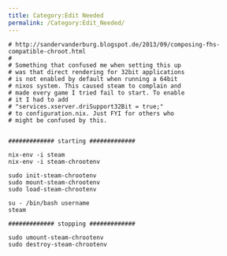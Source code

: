 ```yaml
---
title: Category:Edit Needed
permalink: /Category:Edit_Needed/
---
```



    # http://sandervanderburg.blogspot.de/2013/09/composing-fhs-compatible-chroot.html
    #
    # Something that confused me when setting this up
    # was that direct rendering for 32bit applications
    # is not enabled by default when running a 64bit
    # nixos system. This caused steam to complain and
    # made every game I tried fail to start. To enable
    # it I had to add
    # "services.xserver.driSupport32Bit = true;"
    # to configuration.nix. Just FYI for others who
    # might be confused by this.


    ############# starting #############

    nix-env -i steam
    nix-env -i steam-chrootenv

    sudo init-steam-chrootenv
    sudo mount-steam-chrootenv
    sudo load-steam-chrootenv

    su - /bin/bash username
    steam

    ############# stopping #############

    sudo umount-steam-chrootenv
    sudo destroy-steam-chrootenv